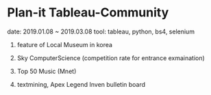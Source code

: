 # Plan-it Tableau-Community 

date: 2019.01.08 ~ 2019.03.08
tool: tableau, python, bs4, selenium


<Topic>

1. feature of Local Museum in korea

2. Sky ComputerScience (competition rate for entrance exmaination)

3. Top 50 Music (Mnet)

4. textmining, Apex Legend Inven bulletin board
